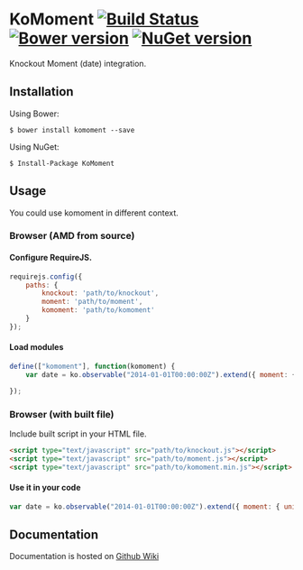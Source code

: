﻿# KoMoment [![Build Status](https://travis-ci.org/spatools/komoment.png)](https://travis-ci.org/spatools/komoment) [![Bower version](https://badge.fury.io/bo/komoment.png)](http://badge.fury.io/bo/komoment) [![NuGet version](https://badge.fury.io/nu/komoment.png)](http://badge.fury.io/nu/komoment)

Knockout Moment (date) integration.

## Installation

Using Bower:

```console
$ bower install komoment --save
```

Using NuGet: 

```console
$ Install-Package KoMoment
```

## Usage

You could use komoment in different context.

### Browser (AMD from source)

#### Configure RequireJS.

```javascript
requirejs.config({
    paths: {
        knockout: 'path/to/knockout',
        moment: 'path/to/moment',
        komoment: 'path/to/komoment'
    }
});
```

#### Load modules

```javascript
define(["komoment"], function(komoment) {
    var date = ko.observable("2014-01-01T00:00:00Z").extend({ moment: { unix: true } });

});
```

### Browser (with built file)

Include built script in your HTML file.

```html
<script type="text/javascript" src="path/to/knockout.js"></script>
<script type="text/javascript" src="path/to/moment.js"></script>
<script type="text/javascript" src="path/to/komoment.min.js"></script>
```

#### Use it in your code

```javascript
var date = ko.observable("2014-01-01T00:00:00Z").extend({ moment: { unix: true } });
```

## Documentation

Documentation is hosted on 
[Github Wiki](https://github.com/spatools/komoment/wiki)